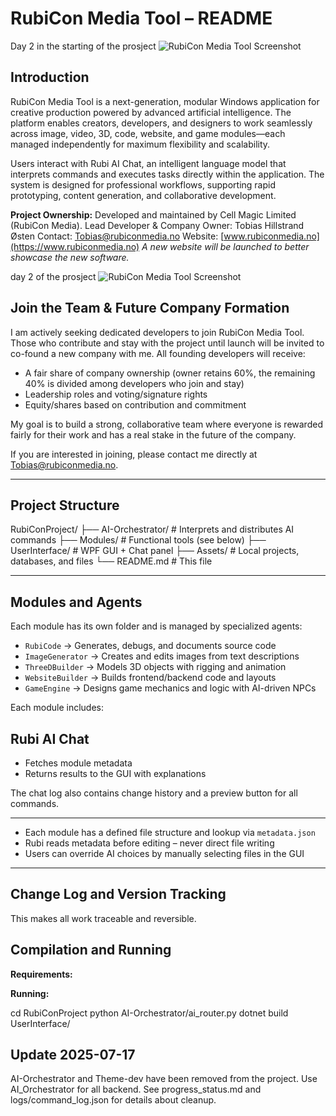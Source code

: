 # RubiCon Media Tool – README
Day 2 in the starting of the prosject
![RubiCon Media Tool Screenshot](https://www.rubiconmedia.no/Skjermbilde%202025-07-17%20181245.png)
## Introduction

RubiCon Media Tool is a next-generation, modular Windows application for creative production powered by advanced artificial intelligence. The platform enables creators, developers, and designers to work seamlessly across image, video, 3D, code, website, and game modules—each managed independently for maximum flexibility and scalability.

Users interact with Rubi AI Chat, an intelligent language model that interprets commands and executes tasks directly within the application. The system is designed for professional workflows, supporting rapid prototyping, content generation, and collaborative development.

**Project Ownership:**
Developed and maintained by Cell Magic Limited (RubiCon Media).
Lead Developer & Company Owner: Tobias Hillstrand Østen
Contact: Tobias@rubiconmedia.no
Website: [www.rubiconmedia.no](https://www.rubiconmedia.no)
*A new website will be launched to better showcase the new software.*

day 2 of the prosject
![RubiCon Media Tool Screenshot](https://www.rubiconmedia.no/denne.png)

## Join the Team & Future Company Formation

I am actively seeking dedicated developers to join RubiCon Media Tool. Those who contribute and stay with the project until launch will be invited to co-found a new company with me. All founding developers will receive:
- A fair share of company ownership (owner retains 60%, the remaining 40% is divided among developers who join and stay)
- Leadership roles and voting/signature rights
- Equity/shares based on contribution and commitment

My goal is to build a strong, collaborative team where everyone is rewarded fairly for their work and has a real stake in the future of the company.

If you are interested in joining, please contact me directly at Tobias@rubiconmedia.no.

---

## Project Structure

RubiConProject/
├── AI-Orchestrator/          # Interprets and distributes AI commands
├── Modules/                  # Functional tools (see below)
├── UserInterface/            # WPF GUI + Chat panel
├── Assets/                   # Local projects, databases, and files
└── README.md                 # This file

---
## Modules and Agents

Each module has its own folder and is managed by specialized agents:

- `RubiCode` → Generates, debugs, and documents source code
- `ImageGenerator` → Creates and edits images from text descriptions
- `ThreeDBuilder` → Models 3D objects with rigging and animation
- `WebsiteBuilder` → Builds frontend/backend code and layouts
- `GameEngine` → Designs game mechanics and logic with AI-driven NPCs

Each module includes:
## Rubi AI Chat

- Fetches module metadata
- Returns results to the GUI with explanations

The chat log also contains change history and a preview button for all commands.

---
- Each module has a defined file structure and lookup via `metadata.json`
- Rubi reads metadata before editing – never direct file writing
- Users can override AI choices by manually selecting files in the GUI

---
## Change Log and Version Tracking
This makes all work traceable and reversible.

## Compilation and Running

**Requirements:**

**Running:**

cd RubiConProject
python AI-Orchestrator/ai_router.py
dotnet build UserInterface/

## Update 2025-07-17
AI-Orchestrator and Theme-dev have been removed from the project. Use AI_Orchestrator for all backend.
See progress_status.md and logs/command_log.json for details about cleanup.
